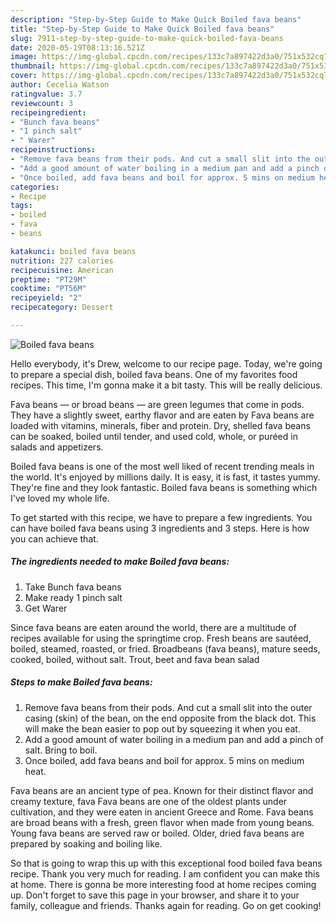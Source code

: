 ```yaml
---
description: "Step-by-Step Guide to Make Quick Boiled fava beans"
title: "Step-by-Step Guide to Make Quick Boiled fava beans"
slug: 7911-step-by-step-guide-to-make-quick-boiled-fava-beans
date: 2020-05-19T08:13:16.521Z
image: https://img-global.cpcdn.com/recipes/133c7a897422d3a0/751x532cq70/boiled-fava-beans-recipe-main-photo.jpg
thumbnail: https://img-global.cpcdn.com/recipes/133c7a897422d3a0/751x532cq70/boiled-fava-beans-recipe-main-photo.jpg
cover: https://img-global.cpcdn.com/recipes/133c7a897422d3a0/751x532cq70/boiled-fava-beans-recipe-main-photo.jpg
author: Cecelia Watson
ratingvalue: 3.7
reviewcount: 3
recipeingredient:
- "Bunch fava beans"
- "1 pinch salt"
- " Warer"
recipeinstructions:
- "Remove fava beans from their pods. And cut a small slit into the outer casing (skin) of the bean, on the end opposite from the black dot. This will make the bean easier to pop out by squeezing it when you eat."
- "Add a good amount of water boiling in a medium pan and add a pinch of salt. Bring to boil."
- "Once boiled, add fava beans and boil for approx. 5 mins on medium heat."
categories:
- Recipe
tags:
- boiled
- fava
- beans

katakunci: boiled fava beans 
nutrition: 227 calories
recipecuisine: American
preptime: "PT29M"
cooktime: "PT56M"
recipeyield: "2"
recipecategory: Dessert

---
```



![Boiled fava beans](https://img-global.cpcdn.com/recipes/133c7a897422d3a0/751x532cq70/boiled-fava-beans-recipe-main-photo.jpg)

Hello everybody, it's Drew, welcome to our recipe page. Today, we're going to prepare a special dish, boiled fava beans. One of my favorites food recipes. This time, I'm gonna make it a bit tasty. This will be really delicious.

Fava beans — or broad beans — are green legumes that come in pods. They have a slightly sweet, earthy flavor and are eaten by Fava beans are loaded with vitamins, minerals, fiber and protein. Dry, shelled fava beans can be soaked, boiled until tender, and used cold, whole, or puréed in salads and appetizers.

Boiled fava beans is one of the most well liked of recent trending meals in the world. It's enjoyed by millions daily. It is easy, it is fast, it tastes yummy. They're fine and they look fantastic. Boiled fava beans is something which I've loved my whole life.


To get started with this recipe, we have to prepare a few ingredients. You can have boiled fava beans using 3 ingredients and 3 steps. Here is how you can achieve that.

<!--inarticleads1-->

##### The ingredients needed to make Boiled fava beans:

1. Take Bunch fava beans
1. Make ready 1 pinch salt
1. Get  Warer


Since fava beans are eaten around the world, there are a multitude of recipes available for using the springtime crop. Fresh beans are sautéed, boiled, steamed, roasted, or fried. Broadbeans (fava beans), mature seeds, cooked, boiled, without salt. Trout, beet and fava bean salad 

<!--inarticleads2-->

##### Steps to make Boiled fava beans:

1. Remove fava beans from their pods. And cut a small slit into the outer casing (skin) of the bean, on the end opposite from the black dot. This will make the bean easier to pop out by squeezing it when you eat.
1. Add a good amount of water boiling in a medium pan and add a pinch of salt. Bring to boil.
1. Once boiled, add fava beans and boil for approx. 5 mins on medium heat.


Fava beans are an ancient type of pea. Known for their distinct flavor and creamy texture, fava Fava beans are one of the oldest plants under cultivation, and they were eaten in ancient Greece and Rome. Fava beans are broad beans with a fresh, green flavor when made from young beans. Young fava beans are served raw or boiled. Older, dried fava beans are prepared by soaking and boiling like. 

So that is going to wrap this up with this exceptional food boiled fava beans recipe. Thank you very much for reading. I am confident you can make this at home. There is gonna be more interesting food at home recipes coming up. Don't forget to save this page in your browser, and share it to your family, colleague and friends. Thanks again for reading. Go on get cooking!
